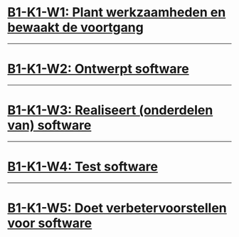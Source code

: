 # [B1-K1-W1: Plant werkzaamheden en bewaakt de voortgang](https://github.com/PS228301/Examenvoorbereiding/wiki#w1)

***

# [B1-K1-W2: Ontwerpt software](https://github.com/PS228301/Examenvoorbereiding/wiki#w2)

***

# [B1-K1-W3: Realiseert (onderdelen van) software](https://github.com/PS228301/Examenvoorbereiding/wiki#w3)

***

# [B1-K1-W4: Test software](https://github.com/PS228301/Examenvoorbereiding/wiki#w4)

***

# [B1-K1-W5: Doet verbetervoorstellen voor software](https://github.com/PS228301/Examenvoorbereiding/wiki#w5)
